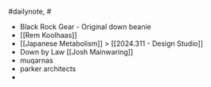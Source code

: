 #dailynote, #

- Black Rock Gear - Original down beanie
- [[Rem Koolhaas]]
- [[Japanese Metabolism]] > [[2024.311 - Design Studio]]
- Down by Law [[Josh Mainwaring]]
- muqarnas
- parker architects
- 